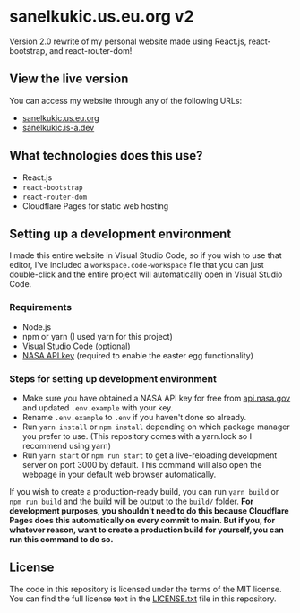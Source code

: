 # sanelkukic.us.eu.org v2
Version 2.0 rewrite of my personal website made using React.js, react-bootstrap, and react-router-dom!

## View the live version
You can access my website through any of the following URLs:
- [sanelkukic.us.eu.org](https://sanelkukic.us.eu.org)
- [sanelkukic.is-a.dev](https://sanelkukic.is-a.dev)

## What technologies does this use?
- React.js
- `react-bootstrap`
- `react-router-dom`
- Cloudflare Pages for static web hosting

## Setting up a development environment
I made this entire website in Visual Studio Code, so if you wish to use that editor, I've included a `workspace.code-workspace` file that you can just double-click and the entire project will automatically open in Visual Studio Code.

### Requirements
- Node.js
- npm or yarn (I used yarn for this project)
- Visual Studio Code (optional)
- [NASA API key](https://api.nasa.gov) (required to enable the easter egg functionality)

### Steps for setting up development environment
- Make sure you have obtained a NASA API key for free from [api.nasa.gov](https://api.nasa.gov) and updated `.env.example` with your key.
- Rename `.env.example` to `.env` if you haven't done so already.
- Run `yarn install` or `npm install` depending on which package manager you prefer to use. (This repository comes with a yarn.lock so I recommend using yarn)
- Run `yarn start` or `npm run start` to get a live-reloading development server on port 3000 by default. This command will also open the webpage in your default web browser automatically.

If you wish to create a production-ready build, you can run `yarn build` or `npm run build` and the build will be output to the `build/` folder. **For development purposes, you shouldn't need to do this because Cloudflare Pages does this automatically on every commit to main. But if you, for whatever reason, want to create a production build for yourself, you can run this command to do so.**

## License
The code in this repository is licensed under the terms of the MIT license. You can find the full license text in the [LICENSE.txt](./LICENSE.txt) file in this repository.
